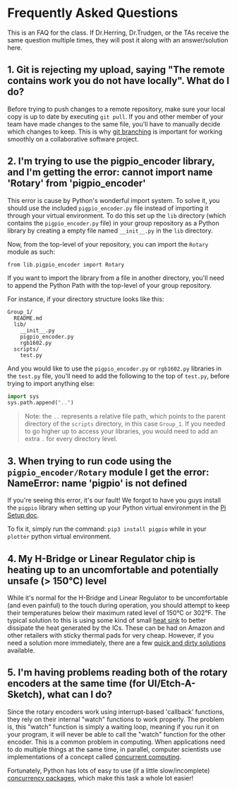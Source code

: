 # Frequently Asked Questions

This is an FAQ for the class. If Dr.Herring, Dr.Trudgen, or the TAs receive the same question multiple times, they will post it along with an answer/solution here.

## 1. Git is rejecting my upload, saying "The remote contains work you do not have locally". What do I do?
  Before trying to push changes to a remote repository, make sure your local copy is up to date by executing `git pull`. If you and other member of your team have made changes to the same file, you'll have to manually decide which changes to keep. This is why [git branching](https://www.atlassian.com/git/tutorials/using-branches) is important for working smoothly on a collaborative software project.

## 2. I'm trying to use the pigpio_encoder library, and I'm getting the error: cannot import name 'Rotary' from 'pigpio_encoder'

  This error is cause by Python's wonderful import system. To solve it, you should use the included `pigpio_encoder.py` file instead of importing it through your virtual environment. To do this set up the `lib` directory (which contains the `pigpio_encoder.py` file) in your group repository as a Python library by creating a empty file named `__init__.py` in the `lib` directory.

  Now, from the top-level of your repository, you can import the `Rotary` module as such:
  ```
  from lib.pigpio_encoder import Rotary
  ```

  If you want to import the library from a file in another directory, you'll need to append the Python Path with the top-level of your group repository.

  For instance, if your directory structure looks like this:

  ```
  Group_1/
    README.md
    lib/
      __init__.py
      pigpio_encoder.py
      rgb1602.py
    scripts/
      test.py
  ```
  And you would like to use the `pigpio_encoder.py` or `rgb1602.py` libraries in the `test.py` file, you'll need to add the following to the top of `test.py`, before trying to import anything else:
  
  ```python
  import sys
  sys.path.append("..")
  ```

  > Note: the `..` represents a relative file path, which points to the parent directory of the `scripts` directory, in this case `Group_1`. If you needed to go higher up to access your libraries, you would need to add an extra `.` for every directory level.

  ## 3. When trying to run code using the `pigpio_encoder/Rotary` module I get the error: NameError: name 'pigpio' is not defined

  If you're seeing this error, it's our fault! We forgot to have you guys install the `pigpio` library when setting up your Python virtual environment in the [Pi Setup doc](https://github.com/Herring-UGAECSE-2920/Class-Instructions/blob/main/deliverables/setup/pi_setup.md). 

  To fix it, simply run the command: `pip3 install pigpio` while in your `plotter` python virtual environment.

  ## 4. My H-Bridge or Linear Regulator chip is heating up to an uncomfortable and potentially unsafe (> 150&deg;C) level

  While it's normal for the H-Bridge and Linear Regulator to be uncomfortable (and even painful) to the touch during operation, you should attempt to keep their temperatures below their maximum rated level of 150&deg;C or 302&deg;F. The typical solution to this is using some kind of small [heat sink](https://en.wikipedia.org/wiki/Heat_sink) to better dissipate the heat generated by the ICs. These can be had on Amazon and other retailers with sticky thermal pads for very cheap. However, if you need a solution more immediately, there are a few [quick and dirty solutions](http://jimlaurwilliams.org/wordpress/?p=4136) available.

  ## 5. I'm having problems reading both of the rotary encoders at the same time (for UI/Etch-A-Sketch), what can I do?

  Since the rotary encoders work using interrupt-based 'callback' functions, they rely on their internal "watch" functions to work properly. The problem is, this "watch" function is simply a waiting loop, meaning if you run it on your program, it will never be able to call the "watch" function for the other encoder. This is a common problem in computing. When applications need to do multiple things at the same time, in parallel, computer scientists use implementations of a concept called [concurrent computing](https://en.wikipedia.org/wiki/Concurrent_computing).

  Fortunately, Python has lots of easy to use (if a little slow/incomplete) [concurrency packages](https://docs.python.org/3/library/concurrency.html), which make this task a whole lot easier!